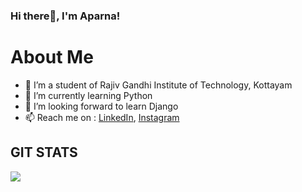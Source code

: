 ### Hi there👋, I'm Aparna!
# About Me
- 🔭 I’m a student of Rajiv Gandhi Institute of Technology, Kottayam
- 🌱 I’m currently learning Python
- 👯 I’m looking forward to learn Django
- 📫 Reach me on : [LinkedIn](https://www.linkedin.com/in/aparna-a-9416371a0/), [Instagram](https://www.instagram.com/_aparna_anil__/)
## GIT STATS
<img src="https://github-readme-stats.vercel.app/api?username=Aparna-A&&show_icons=true&title_color=ffffff&icon_color=bb2acf&text_color=daf7dc&bg_color=ffba2c">

